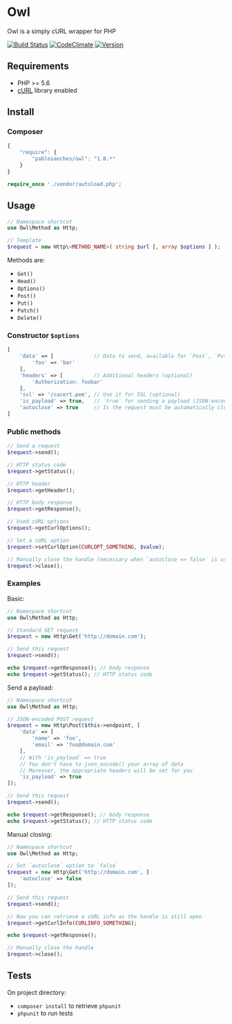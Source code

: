 # Owl

Owl is a simply cURL wrapper for PHP

[![Build Status](https://travis-ci.org/pablosanches/owl.svg?branch=master)](https://travis-ci.org/pablosanches/owl)
[![CodeClimate](http://img.shields.io/codeclimate/github/pablosanches/owl.svg?style=flat)](https://codeclimate.com/github/pablosanches/owl)
[![Version](http://img.shields.io/packagist/v/pablosanches/owl.svg?style=flat)](https://packagist.org/packages/pablosanches/owl)

## Requirements

* PHP >= 5.6
* [cURL](http://php.net/manual/fr/book.curl.php/) library enabled

## Install

### Composer

```js
{
    "require": {
        "pablosanches/owl": "1.0.*"
    }
}
```

```php
require_once './vendor/autoload.php';
```

## Usage

```php
// Namespace shortcut
use Owl\Method as Http;

// Template
$request = new Http\<METHOD_NAME>( string $url [, array $options ] );
```

Methods are:

* `Get()`
* `Head()`
* `Options()`
* `Post()`
* `Put()`
* `Patch()`
* `Delete()`

### Constructor `$options`

```php
[
    'data' => [             // Data to send, available for `Post`, `Put` and `Patch`
        'foo' => 'bar'
    ],
    'headers' => [          // Additional headers (optional)
        'Authorization: foobar'
    ],
    'ssl' => '/cacert.pem', // Use it for SSL (optional)
    'is_payload' => true,   // `true` for sending a payload (JSON-encoded data, optional)
    'autoclose' => true     // Is the request must be automatically closed (optional)
]
```

### Public methods

```php
// Send a request
$request->send();

// HTTP status code
$request->getStatus();

// HTTP header
$request->getHeader();

// HTTP body response
$request->getResponse();

// Used cURL options
$request->getCurlOptions();

// Set a cURL option
$request->setCurlOption(CURLOPT_SOMETHING, $value);

// Manually close the handle (necessary when `autoclose => false` is used)
$request->close();
```

### Examples

Basic:

```php
// Namespace shortcut
use Owl\Method as Http;

// Standard GET request
$request = new Http\Get('http://domain.com');

// Send this request
$request->send();

echo $request->getResponse(); // body response
echo $request->getStatus(); // HTTP status code
```

Send a payload:

```php
// Namespace shortcut
use Owl\Method as Http;

// JSON-encoded POST request
$request = new Http\Post($this->endpoint, [
    'data' => [
        'name' => 'foo',
        'email' => 'foo@domain.com'
    ],
    // With 'is_payload' => true
    // You don't have to json_encode() your array of data
    // Moreover, the appropriate headers will be set for you
    'is_payload' => true
]);

// Send this request
$request->send();

echo $request->getResponse(); // body response
echo $request->getStatus(); // HTTP status code
```

Manual closing:

```php
// Namespace shortcut
use Owl\Method as Http;

// Set `autoclose` option to `false`
$request = new Http\Get('http://domain.com', [
    'autoclose' => false
]);

// Send this request
$request->send();

// Now you can retrieve a cURL info as the handle is still open
$request->getCurlInfo(CURLINFO_SOMETHING);

echo $request->getResponse();

// Manually close the handle
$request->close();
```

## Tests

On project directory:

* `composer install` to retrieve `phpunit`
* `phpunit` to run tests

